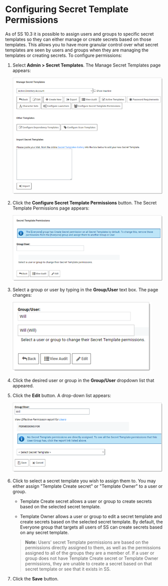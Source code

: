 [title]: # (Configuring Secret Template Permissions)
[tags]: # (Template)
[priority]: # (1000)

# Configuring Secret Template Permissions

As of SS 10.3 it is possible to assign users and groups to specific secret templates so they can either manage or create secrets based on those templates. This allows you to have more granular control over what secret templates are seen by users and groups when they are managing the templates or creating secrets. To configure permissions:

1. Select **Admin \> Secret Templates**. The Manage Secret Templates page appears:

   ![1557163777240](images/1557163777240.png)

1. Click the **Configure Secret Template Permissions** button. The Secret Template Permissions page appears:

   ![1557168530328](images/1557168530328.png)

1. Select a group or user by typing in the **Group/User** text box. The page changes:

   ![1557168670645](images/1557168670645.png)

1. Click the desired user or group in the **Group/User** dropdown list that appeared.

1. Click the **Edit** button. A drop-down list appears:

   ![1557168904669](images/1557168904669.png)

1. Click to select a secret template you wish to assign them to. You may either assign "Template Create secret" or "Template Owner" to a user or group.

   - Template Create secret allows a user or group to create secrets based on the selected secret template.

   - Template Owner allows a user or group to edit a secret template and create secrets based on the selected secret template. By default, the Everyone group that targets all users of SS can create secrets based on any secret template.

   > **Note:** Users' secret Template permissions are based on the permissions directly assigned to them, as well as the permissions assigned to all of the groups they are a member of. If a user or group does not have Template Create secret or Template Owner permissions, they are unable to create a secret based on that secret template or see that it exists in SS.

1. Click the **Save** button.
